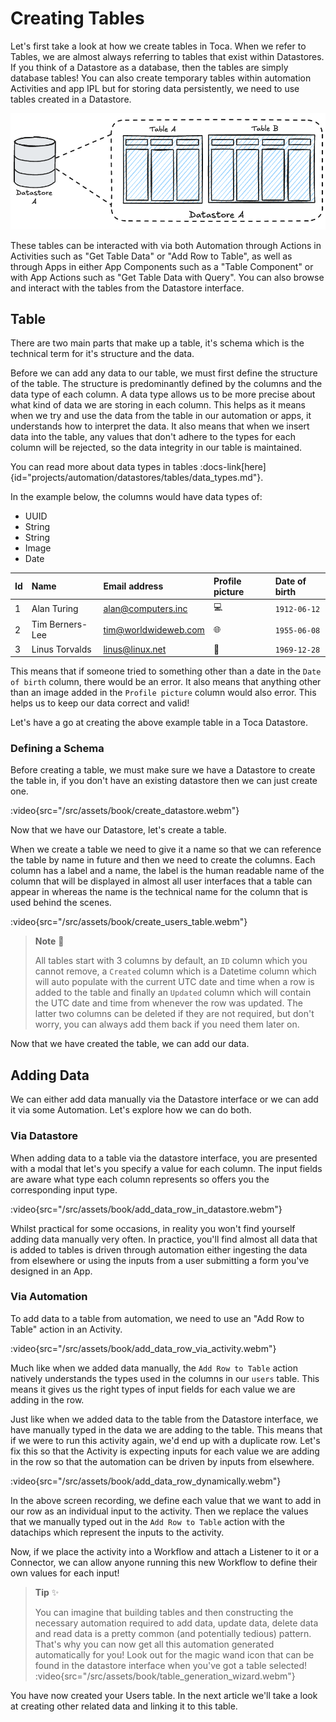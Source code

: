 # Creating Tables

Let's first take a look at how we create tables in Toca. When we refer to Tables, we are almost always referring to tables that exist within Datastores. If you think of a Datastore as a database, then the tables are simply database tables! You can also create temporary tables within automation Activities and app IPL but for storing data persistently, we need to use tables created in a Datastore.

![A drawing of a Datastore represented as a Database](/src/assets/book/datastore_database.png)

These tables can be interacted with via both Automation through Actions in Activities such as "Get Table Data" or "Add Row to Table", as well as through Apps in either App Components such as a "Table Component" or with App Actions such as "Get Table Data with Query". You can also browse and interact with the tables from the Datastore interface.

## Table

There are two main parts that make up a table, it's schema which is the technical term for it's structure and the data.

Before we can add any data to our table, we must first define the structure of the table. The structure is predominantly defined by the columns and the data type of each column. A data type allows us to be more precise about what kind of data we are storing in each column. This helps as it means when we try and use the data from the table in our automation or apps, it understands how to interpret the data. It also means that when we insert data into the table, any values that don't adhere to the types for each column will be rejected, so the data integrity in our table is maintained.

You can read more about data types in tables :docs-link[here]{id="projects/automation/datastores/tables/data_types.md"}.

In the example below, the columns would have data types of:

- UUID
- String
- String
- Image
- Date

| Id  | Name            | Email address        | Profile picture | Date of birth |
| :-- | :-------------- | :------------------- | :-------------- | :------------ |
| 1   | Alan Turing     | alan@computers.inc   | 💻              | `1912-06-12`  |
| 2   | Tim Berners-Lee | tim@worldwideweb.com | 🌐              | `1955-06-08`  |
| 3   | Linus Torvalds  | linus@linux.net      | 🐧              | `1969-12-28`  |

This means that if someone tried to something other than a date in the `Date of birth` column, there would be an error. It also means that anything other than an image added in the `Profile picture` column would also error. This helps us to keep our data correct and valid!

Let's have a go at creating the above example table in a Toca Datastore.

### Defining a Schema

Before creating a table, we must make sure we have a Datastore to create the table in, if you don't have an existing datastore then we can just create one.

:video{src="/src/assets/book/create_datastore.webm"}

Now that we have our Datastore, let's create a table.

When we create a table we need to give it a name so that we can reference the table by name in future and then we need to create the columns. Each column has a label and a name, the label is the human readable name of the column that will be displayed in almost all user interfaces that a table can appear in whereas the name is the technical name for the column that is used behind the scenes.

:video{src="/src/assets/book/create_users_table.webm"}

> **Note** 📝
>
> All tables start with 3 columns by default, an `ID` column which you cannot remove, a `Created` column which is a Datetime column which will auto populate with the current UTC date and time when a row is added to the table and finally an `Updated` column which will contain the UTC date and time from whenever the row was updated. The latter two columns can be deleted if they are not required, but don't worry, you can always add them back if you need them later on.

Now that we have created the table, we can add our data.

## Adding Data

We can either add data manually via the Datastore interface or we can add it via some Automation. Let's explore how we can do both.

### Via Datastore

When adding data to a table via the datastore interface, you are presented with a modal that let's you specify a value for each column. The input fields are aware what type each column represents so offers you the corresponding input type.

:video{src="/src/assets/book/add_data_row_in_datastore.webm"}

Whilst practical for some occasions, in reality you won't find yourself adding data manually very often. In practice, you'll find almost all data that is added to tables is driven through automation either ingesting the data from elsewhere or using the inputs from a user submitting a form you've designed in an App.

### Via Automation

To add data to a table from automation, we need to use an "Add Row to Table" action in an Activity.

:video{src="/src/assets/book/add_data_row_via_activity.webm"}

Much like when we added data manually, the `Add Row to Table` action natively understands the types used in the columns in our `users` table. This means it gives us the right types of input fields for each value we are adding in the row.

Just like when we added data to the table from the Datastore interface, we have manually typed in the data we are adding to the table. This means that if we were to run this activity again, we'd end up with a duplicate row. Let's fix this so that the Activity is expecting inputs for each value we are adding in the row so that the automation can be driven by inputs from elsewhere.

:video{src="/src/assets/book/add_data_row_dynamically.webm"}

In the above screen recording, we define each value that we want to add in our row as an individual input to the activity. Then we replace the values that we manually typed out in the `Add Row to Table` action with the datachips which represent the inputs to the activity.

Now, if we place the activity into a Workflow and attach a Listener to it or a Connector, we can allow anyone running this new Workflow to define their own values for each input!

> **Tip** ✨
>
> You can imagine that building tables and then constructing the necessary automation required to add data, update data, delete data and read data is a pretty common (and potentially tedious) pattern. That's why you can now get all this automation generated automatically for you! Look out for the magic wand icon that can be found in the datastore interface when you've got a table selected!
> :video{src="/src/assets/book/table_generation_wizard.webm"}

You have now created your Users table. In the next article we'll take a look at creating other related data and linking it to this table.
